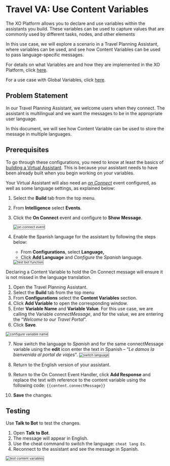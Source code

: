 # Travel VA: Use Content Variables

The XO Platform allows you to declare and use variables within the assistants you build. These variables can be used to capture values that are commonly used by different tasks, nodes, and other elements

In this use case, we will explore a scenario in a Travel Planning Assistant, where variables can be used, and see how Content Variables can be used to pass language-specific messages.

For details on what Variables are and how they are implemented in the XO Platform, click <a href="https://developer.kore.ai/docs/bots/bot-settings/bot-management/using-bot-variables/" target="_blank">here</a>. 

For a use case with Global Variables, click <a href="https://docsinternal-kore.github.io/docs/xo/how-tos/build-a-travel-planning-assistant/deploy-the-assistant/use-global-variables/" target="_blank">here</a>.

## Problem Statement

In our Travel Planning Assistant, we welcome users when they connect. The assistant is multilingual and we want the messages to be in the appropriate user language.

In this document, we will see how Content Variable can be used to store the message in multiple languages.

## Prerequisites

To go through these configurations, you need to know at least the basics of <a href="https://docsinternal-kore.github.io/docs/xo/how-tos/build-a-travel-planning-assistant/create-a-travel-virtual-assistant/" target="_blank">building a Virtual Assistant</a>. This is because your assistant needs to have been already built when you begin working on your variables.

Your Virtual Assistant will also need an <em><a href="https://developer.kore.ai/docs/bots/bot-intelligence/event-based-bot-actions/" target="_blank">on Connect</a></em> event configured, as well as some language settings, as explained below:

1. Select the **Build** tab from the top menu.
2. From **Intelligence** select **Events**.
3. Click the **On Connect** event and configure to **Show Message**.

    <img src="../images/on-connect-event.png" alt="on connect event" title="on connect event" style="border: 1px solid gray; zoom:75%;"> 

4. Enable the Spanish language for the assistant by following the steps below:
    * From **Configurations**, select **Language,**
    * Click **Add Language** and _Configure_ the _Spanish_ language.
    <img src="../images/add-language.png" alt="test bot function" title="test bot function" style="border: 1px solid gray; zoom:75%;"> 

Declaring a Content Variable to hold the On Connect message will ensure it is not missed in the language translation.

1. Open the Travel Planning Assistant.
2. Select the **Build** tab from the top menu
3. From **Configurations** select the **Content Variables** section.
4. Click **Add Variable** to open the corresponding window.
5. Enter **Variable Name** and **Variable Value**. For this use case, we are calling the Variable _connectMessage_, and for the value, we are entering the “_Welcome to our Travel Portal_”.
6. Click **Save**.
<img src="../images/configure-variable-name.png" alt="configure variable name" title="configure variable name" style="border: 1px solid gray; zoom:75%;">  

7. Now switch the language to _Spanish_ and for the same connectMessage variable using the **edit** icon enter the text in Spanish – “_Le damos la bienvenida al portal de viajes_".   <img src="../images/switch-language.png" alt="switch language" title="switch language" style="border: 1px solid gray; zoom:75%;"> 

8. Return to the English version of your assistant.
9. Return to the On Connect Event Handler, click **Add Response** and replace the text with reference to the content variable using the following code: 
`{{content.connectMessage}}`
10. **Save** the changes.

## Testing

Use **Talk to Bot** to test the changes.

1. Open **Talk to Bot**.
2. The message will appear in English.
3. Use the cheat command to switch the language: 
`cheat lang Es`.
4. Reconnect to the assistant and see the message in Spanish.
<img src="../images/test-content-variables.png" alt="test content variables" title="test content variables" style="border: 1px solid gray; zoom:75%;"> 